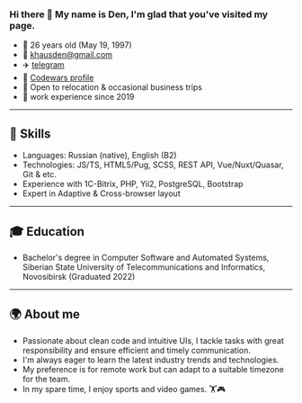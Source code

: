 ### Hi there 👋 My name is Den, I'm glad that you've visited my page.

* 🎂 26 years old \(May 19, 1997\)
* 📧 khausden@gmail.com 
* ✈️ [telegram](https://t.me/dk_d3v)
* 💮 [Codewars profile](https://www.codewars.com/users/dk-97)
* 🏢 Open to relocation & occasional business trips
* 💼 work experience since 2019

---

## 🔧 Skills

* Languages: Russian \(native\), English \(B2\)
* Technologies: JS/TS, HTML5/Pug, SCSS, REST API, Vue/Nuxt/Quasar, Git & etc.
* Experience with 1C-Bitrix, PHP, Yii2, PostgreSQL, Bootstrap
* Expert in Adaptive & Cross-browser layout

---

## 🎓 Education

* Bachelor's degree in Computer Software and Automated Systems, Siberian State University of Telecommunications and Informatics, Novosibirsk \(Graduated 2022\)

---

## 🌍 About me

* Passionate about clean code and intuitive UIs, I tackle tasks with great responsibility and ensure efficient and timely communication. 
* I'm always eager to learn the latest industry trends and technologies. 
* My preference is for remote work but can adapt to a suitable timezone for the team.
* In my spare time, I enjoy sports and video games. 🏋️‍🎮

